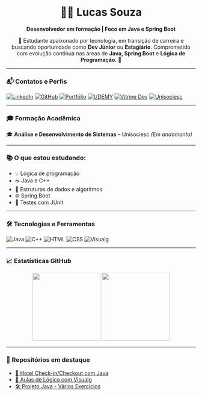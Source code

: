 <h1 align="center">👨‍💻 Lucas Souza</h1>

<p align="center"><strong>Desenvolvedor em formação | Foco em Java e Spring Boot</strong></p>

<p align="center">🎯 Estudante apaixonado por tecnologia, em transição de carreira e buscando oportunidade como <strong>Dev Júnior</strong> ou <strong>Estagiário</strong>. Comprometido com evolução contínua nas áreas de <strong>Java, Spring Boot</strong> e <strong>Lógica de Programação</strong>. 🚀</p>

---

### 📬 Contatos e Perfis

[![LinkedIn](https://img.shields.io/badge/LinkedIn-blue?logo=linkedin&style=for-the-badge)](https://www.linkedin.com/in/lucas-souza-aa96981a7/)
[![GitHub](https://img.shields.io/badge/GitHub-000?logo=github&style=for-the-badge)](https://github.com/CosmoSouza)
[![Portfólio](https://img.shields.io/badge/Portfólio-1e90ff?style=for-the-badge)](https://github.com/CosmoSouza)
[![UDEMY](https://img.shields.io/badge/UDEMY-A435F0?style=for-the-badge&logo=Udemy&logoColor=white)](https://www.udemy.com/user/lucas-cosmo-de-souza/)
[![Vitrine Dev](https://img.shields.io/badge/VitrineDev-00c853?style=for-the-badge)](https://vitrine.dev/CosmoSouza)
[![Unisociesc](https://img.shields.io/badge/UNISOCIESC-00458A?style=for-the-badge)](https://www.unisociesc.com.br/)

---

### 🎓 Formação Acadêmica

🎓 **Análise e Desenvolvimento de Sistemas** – Unisociesc *(Em andamento)*

---

### 📚 O que estou estudando:

- 💡 Lógica de programação  
- ☕ Java e C++  
- 🧠 Estruturas de dados e algoritmos  
- 🌐 Spring Boot  
- 🧪 Testes com JUnit  

---

### 🛠️ Tecnologias e Ferramentas

![Java](https://img.shields.io/badge/Java-ED8B00?style=for-the-badge&logo=java&logoColor=white)
![C++](https://img.shields.io/badge/C++-00599C?style=for-the-badge&logo=cplusplus&logoColor=white)
![HTML](https://img.shields.io/badge/HTML-E34F26?style=for-the-badge&logo=html5&logoColor=white)
![CSS](https://img.shields.io/badge/CSS-1572B6?style=for-the-badge&logo=css3&logoColor=white)
![Visualg](https://img.shields.io/badge/Visualg-blue?style=for-the-badge)

---

### 📈 Estatísticas GitHub

<div align="center">
  <img height="180em" src="https://github-readme-stats.vercel.app/api?username=CosmoSouza&show_icons=true&theme=radical&count_private=true"/>
  <img height="180em" src="https://github-readme-stats.vercel.app/api/top-langs/?username=CosmoSouza&layout=compact&langs_count=7&theme=radical"/>
</div>

---

### 🚀 Repositórios em destaque

- [🔐 Hotel Check-in/Checkout com Java](https://github.com/CosmoSouza/Hotel_Checkin_Checkout)
- [🧠 Aulas de Lógica com Visualg](https://github.com/CosmoSouza/Aulas-Lógicas-de-Programação)
- [🛠️ Projeto Java - Vários Exercícios](https://github.com/CosmoSouza/-Projetos_Java)
